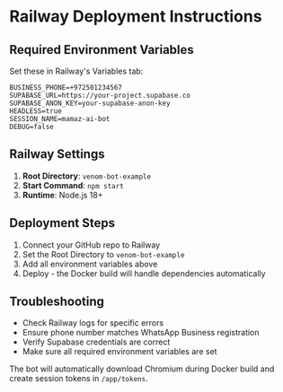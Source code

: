# Railway Deployment Instructions

## Required Environment Variables

Set these in Railway's Variables tab:

```
BUSINESS_PHONE=+972501234567
SUPABASE_URL=https://your-project.supabase.co
SUPABASE_ANON_KEY=your-supabase-anon-key
HEADLESS=true
SESSION_NAME=mamaz-ai-bot
DEBUG=false
```

## Railway Settings

1. **Root Directory**: `venom-bot-example`
2. **Start Command**: `npm start`
3. **Runtime**: Node.js 18+

## Deployment Steps

1. Connect your GitHub repo to Railway
2. Set the Root Directory to `venom-bot-example` 
3. Add all environment variables above
4. Deploy - the Docker build will handle dependencies automatically

## Troubleshooting

- Check Railway logs for specific errors
- Ensure phone number matches WhatsApp Business registration
- Verify Supabase credentials are correct
- Make sure all required environment variables are set

The bot will automatically download Chromium during Docker build and create session tokens in `/app/tokens`.